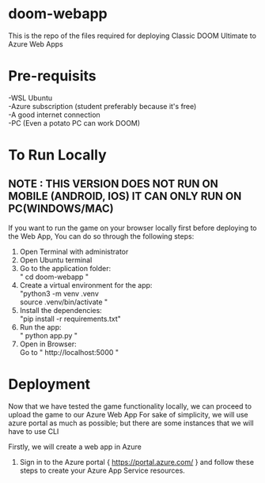 # doom-webapp
This is the repo of the files required for deploying Classic DOOM Ultimate to Azure Web Apps

# Pre-requisits 
-WSL Ubuntu <br>
-Azure subscription (student preferably because it's free)<br>
-A good internet connection <br>
-PC (Even a potato PC can work DOOM) <br>

# To Run Locally
## NOTE : THIS VERSION DOES NOT RUN ON MOBILE (ANDROID, IOS) IT CAN ONLY RUN ON PC(WINDOWS/MAC) 
If you want to run the game on your browser locally first before deploying to the Web App, You can do so through the following steps:

1) Open Terminal with administrator
2) Open Ubuntu terminal
3) Go to the application folder: <br>
      " cd doom-webapp "
4) Create a virtual environment for the app:<br>
      "python3 -m venv .venv <br>
       source .venv/bin/activate "
5) Install the dependencies:<br>
      "pip install -r requirements.txt"
6) Run the app:<br>
      " python app.py "
7) Open in Browser:<br>
   Go to " http://localhost:5000 "

# Deployment 
Now that we have tested the game functionality locally, we can proceed to upload the game to our Azure Web App
For sake of simplicity, we will use azure portal as much as possible; but there are some instances that we will have to use CLI 

Firstly, we will create a web app in Azure
1) Sign in to the Azure portal { https://portal.azure.com/ } and follow these steps to create your Azure App Service resources.
